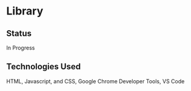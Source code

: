 # Library

## Status
In Progress

## Technologies Used
HTML, Javascript, and CSS, Google Chrome Developer Tools, VS Code